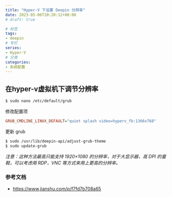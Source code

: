 ```yaml
---
title: "Hyper-V 下设置 Deepin 分辨率"
date: 2023-05-06T20:20:12+08:00
# draft: true

# 标签
tags:
- deepin
# 专栏
series:
- Hyper-V
# 分类
categories:
- 系统配置
---
```


## 在hyper-v虚拟机下调节分辨率

```bash
$ sudo nano /etc/default/grub
```

修改配置项
```ini
GRUB_CMDLINE_LINUX_DEFAULT="quiet splash video=hyperv_fb:1366x768"
```

更新 grub
```bash
$ sudo /usr/lib/deepin-api/adjust-grub-theme
$ sudo update-grub
```

*注意：这种方法最高只能支持 1920×1080 的分辨率，对于大显示器，高 DPI 的童鞋，可以考虑用 RDP，VNC 等方式来用上更高的分辨率。*

### 参考文档
- https://www.jianshu.com/p/f7fd7b708a65

